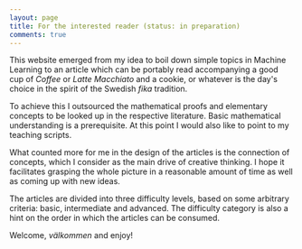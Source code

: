 ```yaml
---
layout: page
title: For the interested reader (status: in preparation)
comments: true
---
```


This website emerged from my idea to boil down simple topics in Machine Learning to an article which can be portably read accompanying a good cup of *Coffee* or *Latte Macchiato* and a cookie, or whatever is the day's choice in the spirit of the Swedish *fika* tradition. 

To achieve this I outsourced the mathematical proofs and elementary concepts to be looked up in the respective literature. Basic mathematical understanding is a prerequisite. At this point I would also like to point to my teaching scripts.

What counted more for me in the design of the articles is the connection of concepts, which I consider as the main drive of creative thinking. I hope it facilitates grasping the whole picture in a reasonable amount of time as well as coming up with new ideas. 

The articles are divided into three difficulty levels, based on some arbitrary criteria: basic, intermediate and advanced. The difficulty category is also a hint on the order in which the articles can be consumed. 

Welcome, *välkommen* and enjoy! 

<!--![jekyll template mediumish]({{site.baseurl}}/assets/images/mediumish-jekyll-template.png){: .shadow}-->


<!--<a href="https://www.buymeacoffee.com/sal" target="_blank"><img src="https://www.buymeacoffee.com/assets/img/custom_images/orange_img.png" alt="Buy Me A Coffee" style="height: auto !important;width: auto !important;" ></a>-->
